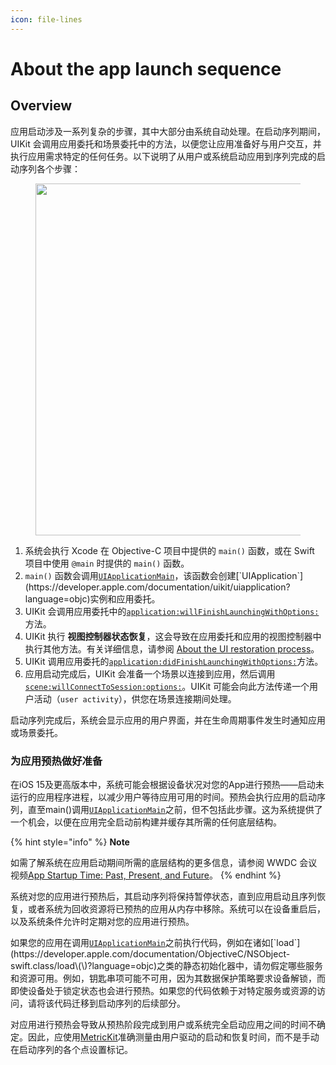 ```yaml
---
icon: file-lines
---
```


# About the app launch sequence

## Overview

应用启动涉及一系列复杂的步骤，其中大部分由系统自动处理。在启动序列期间，UIKit 会调用应用委托和场景委托中的方法，以便您让应用准备好与用户交互，并执行应用需求特定的任何任务。以下说明了从用户或系统启动应用到序列完成的启动序列各个步骤：

<figure><img src="https://docs-assets.developer.apple.com/published/683ce287be9be981a5284fb4adf54a9d/app-launch-sequence~dark%402x.png" alt="" width="563"><figcaption></figcaption></figure>

1. 系统会执行 Xcode 在 Objective-C 项目中提供的 `main()` 函数，或在 Swift 项目中使用 `@main` 时提供的 `main()` 函数。
2. `main()` 函数会调用[`UIApplicationMain`](https://developer.apple.com/documentation/uikit/uiapplicationmain\(_:_:_:_:\)-1yub7?language=objc)，该函数会创建[`UIApplication`](https://developer.apple.com/documentation/uikit/uiapplication?language=objc)实例和应用委托。
3. UIKit 会调用应用委托中的[`application:willFinishLaunchingWithOptions:`](https://developer.apple.com/documentation/uikit/uiapplicationdelegate/application\(_:willfinishlaunchingwithoptions:\)?language=objc) 方法。
4. UIKit 执行 **视图控制器状态恢复**，这会导致在应用委托和应用的视图控制器中执行其他方法。有关详细信息，请参阅 [About the UI restoration process](https://developer.apple.com/documentation/uikit/about-the-ui-restoration-process?language=objc)。
5. UIKit 调用应用委托的[`application:didFinishLaunchingWithOptions:`](https://developer.apple.com/documentation/uikit/uiapplicationdelegate/application\(_:didfinishlaunchingwithoptions:\)?language=objc)方法。
6. 应用启动完成后，UIKit 会准备一个场景以连接到应用，然后调用[`scene:willConnectToSession:options:`](https://developer.apple.com/documentation/uikit/uiscenedelegate/scene\(_:willconnectto:options:\)?language=objc)。UIKit 可能会向此方法传递一个用户活动（`user activity`），供您在场景连接期间处理。

启动序列完成后，系统会显示应用的用户界面，并在生命周期事件发生时通知应用或场景委托。

### 为应用预热做好准备

在iOS 15及更高版本中，系统可能会根据设备状况对您的App进行预热——启动未运行的应用程序进程，以减少用户等待应用可用的时间。预热会执行应用的启动序列，直至main()调用[`UIApplicationMain`](https://developer.apple.com/documentation/uikit/uiapplicationmain\(_:_:_:_:\)-1yub7?language=objc)之前，但不包括此步骤。这为系统提供了一个机会，以便在应用完全启动前构建并缓存其所需的任何底层结构。

{% hint style="info" %}
**Note**

如需了解系统在应用启动期间所需的底层结构的更多信息，请参阅 WWDC 会议视频[App Startup Time: Past, Present, and Future](https://developer.apple.com/videos/play/wwdc2017/413)。
{% endhint %}

系统对您的应用进行预热后，其启动序列将保持暂停状态，直到应用启动且序列恢复，或者系统为回收资源将已预热的应用从内存中移除。系统可以在设备重启后，以及系统条件允许时定期对您的应用进行预热。

如果您的应用在调用[`UIApplicationMain`](https://developer.apple.com/documentation/uikit/uiapplicationmain\(_:_:_:_:\)-1yub7?language=objc)之前执行代码，例如在诸如[`load`](https://developer.apple.com/documentation/ObjectiveC/NSObject-swift.class/load\(\)?language=objc)之类的静态初始化器中，请勿假定哪些服务和资源可用。例如，钥匙串项可能不可用，因为其数据保护策略要求设备解锁，而即使设备处于锁定状态也会进行预热。如果您的代码依赖于对特定服务或资源的访问，请将该代码迁移到启动序列的后续部分。

对应用进行预热会导致从预热阶段完成到用户或系统完全启动应用之间的时间不确定。因此，应使用[MetricKit](https://developer.apple.com/documentation/MetricKit?language=objc)准确测量由用户驱动的启动和恢复时间，而不是手动在启动序列的各个点设置标记。
